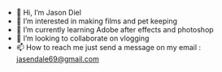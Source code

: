 - 👋 Hi, I’m Jason Diel
- 👀 I’m interested in making films and pet keeping
- 🌱 I’m currently learning Adobe after effects and photoshop
- 💞️ I’m looking to collaborate on vlogging
- 📫 How to reach me just send a message on my email : jasendale69@gmail.com
